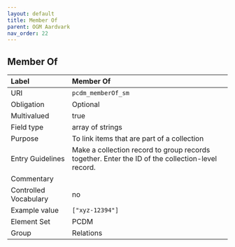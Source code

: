 ```yaml
---
layout: default
title: Member Of
parent: OGM Aardvark
nav_order: 22
---
```


## Member Of

| Label                 | Member Of |
|:----------------------|:----------|
| URI                   | `pcdm_memberOf_sm` |
| Obligation            | Optional |
| Multivalued           | true |
| Field type            | array of strings |
| Purpose               | To link items that are part of a collection |
| Entry Guidelines      | Make a collection record to group records together. Enter the ID of the collection-level record. |
| Commentary            | |
| Controlled Vocabulary | no |
| Example value         | `["xyz-12394"]` |
| Element Set           | PCDM |
| Group                 | Relations |
